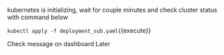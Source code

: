 
kubernetes is initializing, wait for couple minutes and check cluster status with command below

`kubectl apply -f deployment_sub.yaml`{{execute}}

Check message on dashboard Later